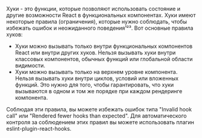 Хуки - это функции, которые позволяют использовать состояние и другие возможности React в функциональных компонентах. Хуки имеют некоторые правила (ограничения), которые нужно соблюдать, чтобы избежать ошибок и неожиданного поведения¹²³. Вот основные правила хуков:

- Хуки можно вызывать только внутри функциональных компонентов React или внутри других хуков. Нельзя вызывать хуки внутри классовых компонентов, обычных функций или глобальной области видимости.
- Хуки можно вызывать только на верхнем уровне компонента. Нельзя вызывать хуки внутри циклов, условий или вложенных функций. Это нужно для того, чтобы гарантировать, что хуки вызываются в одном и том же порядке при каждом рендеринге компонента.

Соблюдая эти правила, вы можете избежать ошибок типа "Invalid hook call" или "Rendered fewer hooks than expected". Для автоматического контроля за соблюдением этих правил вы можете использовать плагин eslint-plugin-react-hooks.

